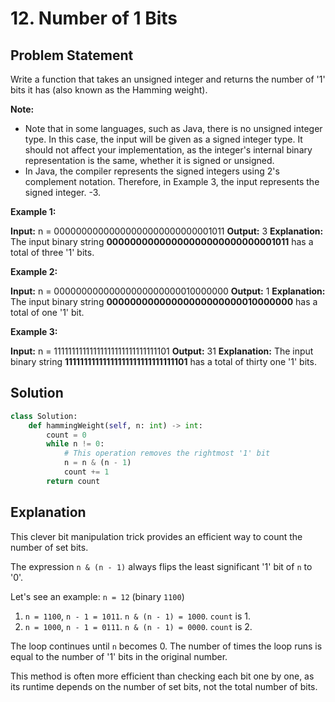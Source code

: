
# 12. Number of 1 Bits

## Problem Statement

Write a function that takes an unsigned integer and returns the number of '1' bits it has (also known as the Hamming weight).

**Note:**

- Note that in some languages, such as Java, there is no unsigned integer type. In this case, the input will be given as a signed integer type. It should not affect your implementation, as the integer's internal binary representation is the same, whether it is signed or unsigned.
- In Java, the compiler represents the signed integers using 2's complement notation. Therefore, in Example 3, the input represents the signed integer. -3.

**Example 1:**

**Input:** n = 00000000000000000000000000001011
**Output:** 3
**Explanation:** The input binary string **00000000000000000000000000001011** has a total of three '1' bits.

**Example 2:**

**Input:** n = 00000000000000000000000010000000
**Output:** 1
**Explanation:** The input binary string **00000000000000000000000010000000** has a total of one '1' bit.

**Example 3:**

**Input:** n = 11111111111111111111111111111101
**Output:** 31
**Explanation:** The input binary string **11111111111111111111111111111101** has a total of thirty one '1' bits.

## Solution

```python
class Solution:
    def hammingWeight(self, n: int) -> int:
        count = 0
        while n != 0:
            # This operation removes the rightmost '1' bit
            n = n & (n - 1)
            count += 1
        return count
```

## Explanation

This clever bit manipulation trick provides an efficient way to count the number of set bits.

The expression `n & (n - 1)` always flips the least significant '1' bit of `n` to '0'.

Let's see an example: `n = 12` (binary `1100`)

1.  `n = 1100`, `n - 1 = 1011`. `n & (n - 1) = 1000`. `count` is 1.
2.  `n = 1000`, `n - 1 = 0111`. `n & (n - 1) = 0000`. `count` is 2.

The loop continues until `n` becomes 0. The number of times the loop runs is equal to the number of '1' bits in the original number.

This method is often more efficient than checking each bit one by one, as its runtime depends on the number of set bits, not the total number of bits.
